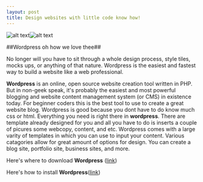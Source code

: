 ```yaml
---
layout: post
title: Design websites with little code know how!
---
```


![alt text](http://wordpress123.eu/wp-content/uploads/2014/03/nexus-wordpress-theme-screenshot-400x400.jpg "wordpress template")![alt text](http://www.themes2wp.com/wp-content/uploads/2011/07/ed51de4f4f87978cbb0da23cd45ab5cc.jpg "wordpress template")

##Wordpress oh how we love thee##

No longer will you have to sit through a whole design process, style tiles, mocks ups, or anything of that nature. Wordpress is the easiest and fastest way to build a website like a web professional.  

 <b>Wordpress</b> is an online, open source website creation tool written in PHP. But in non-geek speak, it's probably the easiest and most powerful blogging and website content management system (or CMS) in existence today.  For beginner coders this is the best tool to use to create a great website blog. Wordpress is good because you dont have to do know much css or html. Everything you need is right there in <b>wordpress</b>. There are template already designed for you and all you have to do is inserts a couple of picures some webcopy, content, and etc. Wordpress comes with a large varity of templates in which you can use to input your content. Various catagories allow for great amount of options for design. You can create a blog site, portfolio site, business sites, and more. 
 
 

Here's where to download <b>Wordpress</b> ([link](https://wordpress.org/))

Here's how to install <b>Wordpress</b>([link](https://www.siteground.com/tutorials/wordpress/wordpress-installation.htm)) 







